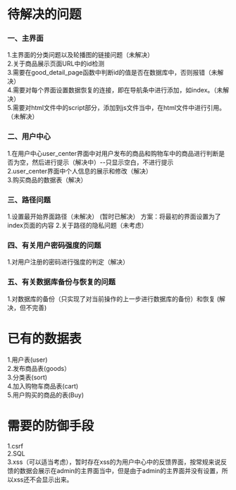 # 待解决的问题

### 一、主界面

1.主界面的分类问题以及轮播图的链接问题（未解决）<br>
2.关于商品展示页面URL中的id检测  
3.需要在good_detail_page函数中判断id的值是否在数据库中，否则报错（未解决）<br>
4.需要对每个界面设置数据恢复的连接，即在导航条中进行添加，如index。（未解决）<br>
5.需要对html文件中的script部分，添加到js文件当中，在html文件中进行引用。（未解决）<br>

### 二、用户中心

1.在用户中心user_center界面中对用户发布的商品和购物车中的商品进行判断是否为空，然后进行提示（解决中）--只显示空白，不进行提示<br>
2.user_center界面中个人信息的展示和修改（解决）<br>
3.购买商品的数据表（解决）<br>

### 三、路径问题

1.设置最开始界面路径（未解决） (暂时已解决）
方案：将最初的界面设置为了index页面的内容
2.关于路径的隐私问题（未考虑）  

### 四、有关用户密码强度的问题

1.对用户注册的密码进行强度的判定（解决）

### 五、有关数据库备份与恢复的问题

1.对数据库的备份（只实现了对当前操作的上一步进行数据库的备份）和恢复 (解决，但不完善)<br>

# 已有的数据表

1.用户表(user)<br>
2.发布商品表(goods）<br>
3.分类表(sort)<br>
4.加入购物车商品表(cart)<br>
5.用户购买的商品的表(Buy)<br>

# 需要的防御手段

1.csrf  
2.SQL  
3.xss（可以适当考虑），暂时存在xss的为用户中心中的反馈界面，按常规来说反馈的数据会展示在admin的主界面当中，但是由于admin的主界面并没有设置，所以xss还不会显示出来。  
